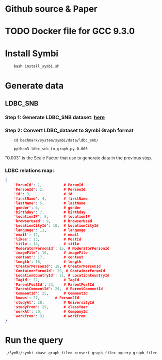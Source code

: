 # Github source & Paper



# TODO Docker file for GCC 9.3.0

# Install Symbi
```
    bash install_symbi.sh
```
# Generate data

## LDBC_SNB

### Step 1: Generate LDBC_SNB dataset: [here](../../data/ldbc_snb/README.md)

### Step 2: Convert LDBC_dataset to Symbi Graph format

```
    cd bechmark/system/symbi/data/ldbc_snb/

    python3 ldbc_snb_to_graph.py 0.003 

```

"0.003" is the Scale Factor that use to generate data in the previous step.

### LDBC relations map:

```json
{
    'ForumId': 1,          # ForumId
    'PersonId': 2,         # PersonId
    'id': 3,               # id
    'firstName': 4,        # firstName
    'lastName': 5,         # lastName
    'gender': 6,           # gender
    'birthday': 7,         # birthday
    'locationIP': 8,       # locationIP
    'browserUsed': 9,      # browserUsed
    'LocationCityId': 10,  # LocationCityId
    'language': 11,        # language
    'email': 12,           # email
    'likes': 13,           # PostId
    'title': 14,           # title
    'ModeratorPersonId': 15, # ModeratorPersonId
    'imageFile': 16,       # imageFile
    'content': 17,         # content
    'length': 18,          # length
    'CreatorPersonId': 19, # CreatorPersonId
    'ContainerForumId': 20, # ContainerForumId
    'LocationCountryId': 21, # LocationCountryId
    'TagId': 22,           # TagId
    'ParentPostId': 23,    # ParentPostId
    'ParentCommentId': 24,  # ParentCommentId
    'CommentId': 25,       # CommentId
    'knows': 27,       # Person2Id
    'studyAt': 28,         # UniversityId
    'studyFrom': 29,       # classYear
    'workAt': 30,          # CompanyId
    'workFrom': 31         # workFrom
}
```

# Run the query

```
./SymBi/symbi <base_graph_file> <insert_graph_file> <query_graph_file>
```




